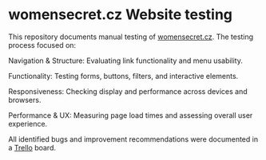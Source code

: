 # womensecret.cz Website testing
This repository documents manual testing of [womensecret.cz](https://womensecret.com/cz/en). The testing process focused on:

Navigation & Structure: Evaluating link functionality and menu usability.

Functionality: Testing forms, buttons, filters, and interactive elements.

Responsiveness: Checking display and performance across devices and browsers.

Performance & UX: Measuring page load times and assessing overall user experience.

All identified bugs and improvement recommendations were documented in a [Trello](https://trello.com/invite/b/6708f2ab19208699534e945e/ATTIada6e30a58ee77e891ad5b85297d6aabAE8494D2/anastasiia-lednei-womensecret) board.
